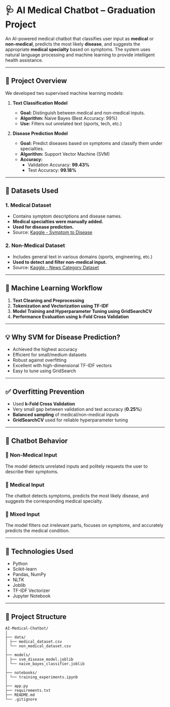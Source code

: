 # 🩺 AI Medical Chatbot – Graduation Project

An AI-powered medical chatbot that classifies user input as **medical** or **non-medical**, predicts the most likely **disease**, and suggests the appropriate **medical specialty** based on symptoms. The system uses natural language processing and machine learning to provide intelligent health assistance.

---

## 📌 Project Overview

We developed two supervised machine learning models:

1. **Text Classification Model**
   - **Goal:** Distinguish between medical and non-medical inputs.
   - **Algorithm:** Naive Bayes (Best Accuracy: 99%)
   - **Use:** Filters out unrelated text (sports, tech, etc.)

2. **Disease Prediction Model**
   - **Goal:** Predict diseases based on symptoms and classify them under specialties.
   - **Algorithm:** Support Vector Machine (SVM)
   - **Accuracy:** 
     - Validation Accuracy: **99.43%**
     - Test Accuracy: **99.18%**

---

## 📂 Datasets Used

### 1. Medical Dataset  
- Contains symptom descriptions and disease names.  
- **Medical specialties were manually added.**  
- **Used for disease prediction.**  
- Source: [Kaggle - Symptom to Disease](https://www.kaggle.com/datasets/niyarrbarman/symptom2disease/data)

### 2. Non-Medical Dataset  
- Includes general text in various domains (sports, engineering, etc.)  
- **Used to detect and filter non-medical input.**  
- Source: [Kaggle - News Category Dataset](https://www.kaggle.com/datasets/rmisra/news-category-data)

---

## 🧠 Machine Learning Workflow

1. **Text Cleaning and Preprocessing**  
2. **Tokenization and Vectorization using TF-IDF**  
3. **Model Training and Hyperparameter Tuning using GridSearchCV**
4. **Performance Evaluation using k-Fold Cross Validation**

---

## 💡 Why SVM for Disease Prediction?

- Achieved the highest accuracy
- Efficient for small/medium datasets
- Robust against overfitting
- Excellent with high-dimensional TF-IDF vectors
- Easy to tune using GridSearch

---

## ✅ Overfitting Prevention

- Used **k-Fold Cross Validation**
- Very small gap between validation and test accuracy (**0.25%**)
- **Balanced sampling** of medical/non-medical inputs
- **GridSearchCV** used for reliable hyperparameter tuning

---

## 🤖 Chatbot Behavior

### 🔹 Non-Medical Input  
The model detects unrelated inputs and politely requests the user to describe their symptoms.

### 🔹 Medical Input  
The chatbot detects symptoms, predicts the most likely disease, and suggests the corresponding medical specialty.

### 🔹 Mixed Input  
The model filters out irrelevant parts, focuses on symptoms, and accurately predicts the medical condition.

---

## 📌 Technologies Used

- Python
- Scikit-learn
- Pandas, NumPy
- NLTK
- Joblib
- TF-IDF Vectorizer
- Jupyter Notebook

---

## 📎 Project Structure
``` 
AI-Medical-Chatbot/
│
├── data/
│ ├── medical_dataset.csv
│ └── non_medical_dataset.csv
│
├── models/
│ ├── svm_disease_model.joblib
│ └── naive_bayes_classifier.joblib
│
├── notebooks/
│ └── training_experiments.ipynb
│
├── app.py
├── requirements.txt
├── README.md
└── .gitignore
``` 
